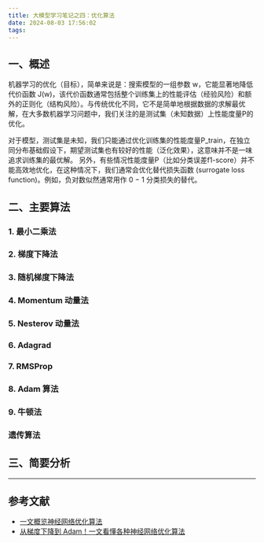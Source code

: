 ```yaml
---
title: 大模型学习笔记之四：优化算法
date: 2024-08-03 17:56:02
tags:
---
```


## 一、概述

机器学习的优化（目标），简单来说是：搜索模型的一组参数 w，它能显著地降低代价函数 J(w)，该代价函数通常包括整个训练集上的性能评估（经验风险）和额外的正则化（结构风险）。与传统优化不同，它不是简单地根据数据的求解最优解，在大多数机器学习问题中，我们关注的是测试集（未知数据）上性能度量P的优化。

对于模型，测试集是未知，我们只能通过优化训练集的性能度量P_train，在独立同分布基础假设下，期望测试集也有较好的性能（泛化效果），这意味并不是一味追求训练集的最优解。
另外，有些情况性能度量P（比如分类误差f1-score）并不能高效地优化，在这种情况下，我们通常会优化替代损失函数 (surrogate loss function)。例如，负对数似然通常用作 0 − 1 分类损失的替代。

## 二、主要算法

### 1. 最小二乘法

### 2. 梯度下降法

### 3. 随机梯度下降法

### 4. Momentum 动量法

### 5. Nesterov 动量法

### 6. Adagrad

### 7. RMSProp

### 8. Adam 算法

### 9. 牛顿法

### 遗传算法

## 三、简要分析

---

## 参考文献

- [一文概览神经网络优化算法](https://cloud.tencent.com/developer/article/2014684)
- [从梯度下降到 Adam！一文看懂各种神经网络优化算法](https://www.cvmart.net/community/detail/5691)
  